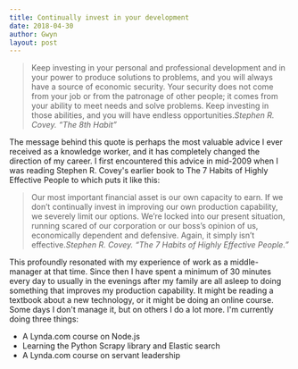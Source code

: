 ```yaml
---
title: Continually invest in your development
date: 2018-04-30
author: Gwyn
layout: post
---
```


> Keep investing in your personal and professional development and in your power to produce solutions to problems, and you will always have a source of economic security. Your security does not come from your job or from the patronage of other people; it comes from your ability to meet needs and solve problems. Keep investing in those abilities, and you will have endless opportunities.<cite>Stephen R. Covey. &#8220;The 8th Habit&#8221;</cite>

The message behind this quote is perhaps the most valuable advice I ever received as a knowledge worker, and it has completely changed the direction of my career. I first encountered this advice in mid-2009 when I was reading Stephen R. Covey's earlier book to The 7 Habits of Highly Effective People to which puts it like this:

> Our most important financial asset is our own capacity to earn. If we don’t continually invest in improving our own production capability, we severely limit our options. We’re locked into our present situation, running scared of our corporation or our boss’s opinion of us, economically dependent and defensive. Again, it simply isn’t effective.<cite>Stephen R. Covey. “The 7 Habits of Highly Effective People.”</cite>

This profoundly resonated with my experience of work as a middle-manager at that time. Since then I have spent a minimum of 30 minutes every day to usually in the evenings after my family are all asleep to doing something that improves my production capability. It might be reading a textbook about a new technology, or it might be doing an online course. Some days I don't manage it, but on others I do a lot more. I'm currently doing three things:

  * A Lynda.com course on Node.js
  * Learning the Python Scrapy library and Elastic search
  * A Lynda.com course on servant leadership